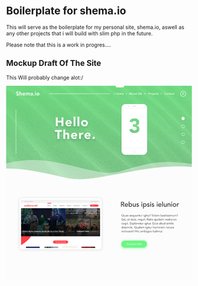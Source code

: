 # Boilerplate for shema.io

This will serve as the boilerplate for my personal site, shema.io, aswell as any other projects that i will build with slim php in the future. 

Please note that this is a work in progres....

## Mockup Draft Of The Site

This Will probably change alot:/

![Image of Mockup](https://github.com/shemaKaita/shema.io/blob/master/shema.io--draft-2.png)
